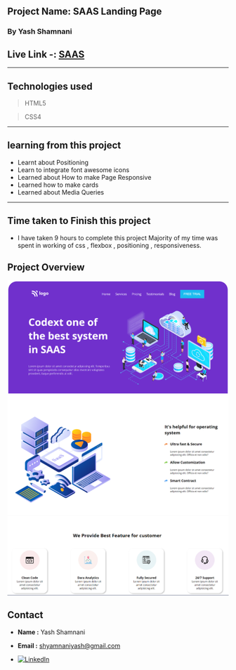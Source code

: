  

## Project Name: SAAS Landing Page
### By Yash Shamnani

##  Live Link -: [SAAS](https://yashshamnani-buisness-landing-page.netlify.app/)
---

##  Technologies used

> HTML5

> CSS4
---

## learning from this project

-  Learnt about Positioning
-  Learn to integrate font awesome icons
- Learned about How to make Page Responsive
- Learned how to make cards
- Learned about Media Queries

---

## Time taken to Finish this project

- I have taken 9 hours to complete this project Majority of my time was spent in working of css , flexbox , positioning , responsiveness.
 


## Project Overview

![SAAS Landing Page](images/SAAS%20Home%20Page.png)
![SAAS Landing Page](images/saas-bottom.png)
![SAAS Landing Page](images/saas-low.png)
 ## Contact
 - **Name :** Yash Shamnani
- **Email :**  shyamnaniyash@gmail.com

 - [![LinkedIn][linkedin-shield]][linkedin-url]


 [linkedin-shield]: https://img.shields.io/badge/-LinkedIn-black.svg?style=for-the-badge&logo=linkedin&colorB=0B5FBB
[linkedin-url]:  https://www.linkedin.com/in/yash-shamnani-a76a34203